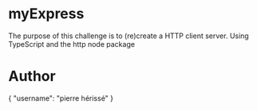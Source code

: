 # myExpress
The purpose of this challenge is to (re)create a HTTP client server. Using TypeScript and the http node package

# Author
{
  "username": "pierre hérissé"
}
